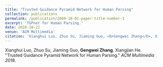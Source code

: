 ```yaml
---
title: "Trusted Guidance Pyramid Network for Human Parsing"
collection: publications
permalink: /publication/2009-10-01-paper-title-number-1
excerpt: 'TGPnet for Human Parsing.'
date: 2018-10-22
venue: 'ACM Multimedia'
citation: 'Xianghui Luo, Zhuo Su, Jiaming Guo, <b>Gengwei Zhang</b>, Xiangjian He. &quot;Trusted Guidance Pyramid Network for Human Parsing.&quot; <i>ACM Multimedia 2018</i>.'
---
```


Xianghui Luo, Zhuo Su, Jiaming Guo, **Gengwei Zhang**, Xiangjian He. "Trusted Guidance Pyramid Network for Human Parsing." <i>ACM Multimedia 2018</i>.
